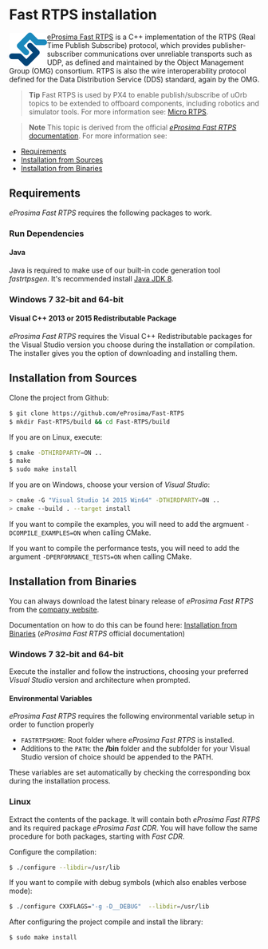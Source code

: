 # Fast RTPS installation 

<img src="../../assets/fastrtps/eprosima_logo.png" style="float:left;"/> [eProsima Fast RTPS](http://eprosima-fast-rtps.readthedocs.io/en/latest/) is a C++ implementation of the RTPS (Real Time Publish Subscribe) protocol, which provides publisher-subscriber communications over unreliable transports such as UDP, as defined and maintained by the Object Management Group (OMG) consortium. RTPS is also the wire interoperability protocol defined for the Data Distribution Service (DDS) standard, again by the OMG.

> **Tip** Fast RTPS is used by PX4 to enable publish/subscribe of uOrb topics to be extended to offboard components, including robotics and simulator tools. For more information see: [Micro RTPS](../middleware/micrortps.md).

<span></span>
> **Note** This topic is derived from the official [*eProsima Fast RTPS* documentation](http://eprosima-fast-rtps.readthedocs.io/en/latest/). For more information see:
  - [Requirements](http://eprosima-fast-rtps.readthedocs.io/en/latest/requirements.html#requirements)
  - [Installation from Sources](http://eprosima-fast-rtps.readthedocs.io/en/latest/sources.html#installation-from-sources)
  - [Installation from Binaries](http://eprosima-fast-rtps.readthedocs.io/en/latest/binaries.html#installation-from-binaries)


## Requirements

*eProsima Fast RTPS* requires the following packages to work.


### Run Dependencies

#### Java

Java is required to make use of our built-in code generation tool *fastrtpsgen*. It's recommended install [Java JDK 8](http://www.oracle.com/technetwork/java/javase/downloads/jdk8-downloads-2133151.html).

### Windows 7 32-bit and 64-bit

#### Visual C++ 2013 or 2015 Redistributable Package

*eProsima Fast RTPS* requires the Visual C++ Redistributable packages for the Visual Studio version you choose during the installation or compilation. The installer gives you the option of downloading and installing them.



## Installation from Sources

Clone the project from Github:

```sh
$ git clone https://github.com/eProsima/Fast-RTPS
$ mkdir Fast-RTPS/build && cd Fast-RTPS/build
```
If you are on Linux, execute:

```sh
$ cmake -DTHIRDPARTY=ON ..
$ make
$ sudo make install
```
If you are on Windows, choose your version of *Visual Studio*:

```sh
> cmake -G "Visual Studio 14 2015 Win64" -DTHIRDPARTY=ON ..
> cmake --build . --target install
```
If you want to compile the examples, you will need to add the argmuent `-DCOMPILE_EXAMPLES=ON` when calling CMake.

If you want to compile the performance tests, you will need to add the argument `-DPERFORMANCE_TESTS=ON` when calling CMake.




## Installation from Binaries

You can always download the latest binary release of *eProsima Fast RTPS* from the [company website](http://www.eprosima.com/).

Documentation on how to do this can be found here: [Installation from Binaries](http://eprosima-fast-rtps.readthedocs.io/en/latest/binaries.html#installation-from-binaries) (*eProsima Fast RTPS* official documentation)

### Windows 7 32-bit and 64-bit

Execute the installer and follow the instructions, choosing your preferred *Visual Studio* version and architecture when prompted.

#### Environmental Variables

*eProsima Fast RTPS* requires the following environmental variable setup in order to function properly

* `FASTRTPSHOME`: Root folder where *eProsima Fast RTPS* is installed.
* Additions to the `PATH`: the **/bin** folder and the subfolder for your Visual Studio version of choice should be appended to the PATH.

These variables are set automatically by checking the corresponding box during the installation process.


### Linux

Extract the contents of the package. It will contain both *eProsima Fast RTPS* and its required package *eProsima Fast CDR*. You will have follow the same procedure for both packages, starting with *Fast CDR*.

Configure the compilation:

```sh
$ ./configure --libdir=/usr/lib
```

If you want to compile with debug symbols (which also enables verbose mode):

```sh
$ ./configure CXXFLAGS="-g -D__DEBUG"  --libdir=/usr/lib
```

After configuring the project compile and install the library:

```sh
$ sudo make install
```

